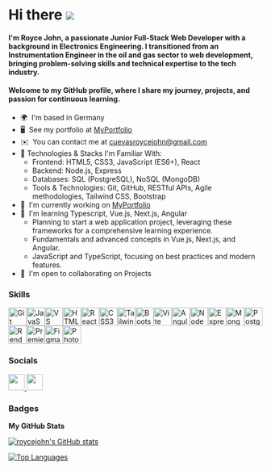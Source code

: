 Hi there ![](https://user-images.githubusercontent.com/18350557/176309783-0785949b-9127-417c-8b55-ab5a4333674e.gif)
====================================================================================================================================
#### I'm Royce John, a passionate Junior Full-Stack Web Developer with a background in Electronics Engineering. I transitioned from an Instrumentation Engineer in the oil and gas sector to web development, bringing problem-solving skills and technical expertise to the tech industry.
#### Welcome to my GitHub profile, where I share my journey, projects, and passion for continuous learning.

* 🌍  I'm based in Germany
* 🖥️  See my portfolio at [MyPortfolio](http://cuevdev.netlify.app)
* ✉️  You can contact me at [cuevasroycejohn@gmail.com](mailto:cuevasroycejohn@gmail.com)
* 🚀 Technologies & Stacks I'm Familiar With:
  * Frontend: HTML5, CSS3, JavaScript (ES6+), React
  * Backend: Node.js, Express
  * Databases: SQL (PostgreSQL), NoSQL (MongoDB)
  * Tools & Technologies: Git, GitHub, RESTful APIs, Agile methodologies, Tailwind CSS, Bootstrap
* 🔭  I'm currently working on [MyPortfolio](http://cuevdev.netlify.app)
* 🧠  I'm learning Typescript, Vue.js, Next.js, Angular
  * Planning to start a web application project, leveraging these frameworks for a comprehensive learning experience.
  * Fundamentals and advanced concepts in Vue.js, Next.js, and Angular.
  * JavaScript and TypeScript, focusing on best practices and modern features.
* 🤝  I'm open to collaborating on Projects


### Skills


<p align="left">
<a href="https://git-scm.com/" target="_blank" rel="noreferrer"><img src="https://raw.githubusercontent.com/danielcranney/readme-generator/main/public/icons/skills/git-colored.svg" width="36" height="36" alt="Git" /></a><a href="https://developer.mozilla.org/en-US/docs/Web/JavaScript" target="_blank" rel="noreferrer"><img src="https://raw.githubusercontent.com/danielcranney/readme-generator/main/public/icons/skills/javascript-colored.svg" width="36" height="36" alt="JavaScript" /></a><a href="https://code.visualstudio.com/" target="_blank" rel="noreferrer"><img src="https://raw.githubusercontent.com/danielcranney/readme-generator/main/public/icons/skills/visualstudiocode.svg" width="36" height="36" alt="VS Code" /></a><a href="https://developer.mozilla.org/en-US/docs/Glossary/HTML5" target="_blank" rel="noreferrer"><img src="https://raw.githubusercontent.com/danielcranney/readme-generator/main/public/icons/skills/html5-colored.svg" width="36" height="36" alt="HTML5" /></a><a href="https://reactjs.org/" target="_blank" rel="noreferrer"><img src="https://raw.githubusercontent.com/danielcranney/readme-generator/main/public/icons/skills/react-colored.svg" width="36" height="36" alt="React" /></a><a href="https://www.w3.org/TR/CSS/#css" target="_blank" rel="noreferrer"><img src="https://raw.githubusercontent.com/danielcranney/readme-generator/main/public/icons/skills/css3-colored.svg" width="36" height="36" alt="CSS3" /></a><a href="https://tailwindcss.com/" target="_blank" rel="noreferrer"><img src="https://raw.githubusercontent.com/danielcranney/readme-generator/main/public/icons/skills/tailwindcss-colored.svg" width="36" height="36" alt="TailwindCSS" /></a><a href="https://getbootstrap.com/" target="_blank" rel="noreferrer"><img src="https://raw.githubusercontent.com/danielcranney/readme-generator/main/public/icons/skills/bootstrap-colored.svg" width="36" height="36" alt="Bootstrap" /></a><a href="https://vitejs.dev/" target="_blank" rel="noreferrer"><img src="https://raw.githubusercontent.com/danielcranney/readme-generator/main/public/icons/skills/vite-colored.svg" width="36" height="36" alt="Vite" /></a><a href="https://angular.io/" target="_blank" rel="noreferrer"><img src="https://raw.githubusercontent.com/danielcranney/readme-generator/main/public/icons/skills/angularjs-colored.svg" width="36" height="36" alt="Angular" /></a><a href="https://nodejs.org/en/" target="_blank" rel="noreferrer"><img src="https://raw.githubusercontent.com/danielcranney/readme-generator/main/public/icons/skills/nodejs-colored.svg" width="36" height="36" alt="NodeJS" /></a><a href="https://expressjs.com/" target="_blank" rel="noreferrer"><img src="https://raw.githubusercontent.com/danielcranney/readme-generator/main/public/icons/skills/express-colored.svg" width="36" height="36" alt="Express" /></a><a href="https://www.mongodb.com/" target="_blank" rel="noreferrer"><img src="https://raw.githubusercontent.com/danielcranney/readme-generator/main/public/icons/skills/mongodb-colored.svg" width="36" height="36" alt="MongoDB" /></a><a href="https://www.postgresql.org/" target="_blank" rel="noreferrer"><img src="https://raw.githubusercontent.com/danielcranney/readme-generator/main/public/icons/skills/postgresql-colored.svg" width="36" height="36" alt="PostgreSQL" /></a><a href="https://render.com/" target="_blank" rel="noreferrer"><img src="https://raw.githubusercontent.com/danielcranney/readme-generator/main/public/icons/skills/render-colored.svg" width="36" height="36" alt="Render" /></a><a href="https://www.adobe.com/uk/products/premiere.html" target="_blank" rel="noreferrer"><img src="https://raw.githubusercontent.com/danielcranney/readme-generator/main/public/icons/skills/premierepro-colored.svg" width="36" height="36" alt="Premiere Pro" /></a><a href="https://www.figma.com/" target="_blank" rel="noreferrer"><img src="https://raw.githubusercontent.com/danielcranney/readme-generator/main/public/icons/skills/figma-colored.svg" width="36" height="36" alt="Figma" /></a><a href="https://www.adobe.com/uk/products/photoshop.html" target="_blank" rel="noreferrer"><img src="https://raw.githubusercontent.com/danielcranney/readme-generator/main/public/icons/skills/photoshop-colored.svg" width="36" height="36" alt="Photoshop" /></a>
</p>


### Socials

<p align="left"> <a href="https://www.github.com/roycejohn" target="_blank" rel="noreferrer"> <picture> <source media="(prefers-color-scheme: dark)" srcset="https://raw.githubusercontent.com/danielcranney/readme-generator/main/public/icons/socials/github-dark.svg" /> <source media="(prefers-color-scheme: light)" srcset="https://raw.githubusercontent.com/danielcranney/readme-generator/main/public/icons/socials/github.svg" /> <img src="https://raw.githubusercontent.com/danielcranney/readme-generator/main/public/icons/socials/github.svg" width="32" height="32" /> </picture> </a> <a href="https://www.linkedin.com/in/royce-john-cuevas" target="_blank" rel="noreferrer"> <picture> <source media="(prefers-color-scheme: dark)" srcset="https://raw.githubusercontent.com/danielcranney/readme-generator/main/public/icons/socials/linkedin-dark.svg" /> <source media="(prefers-color-scheme: light)" srcset="https://raw.githubusercontent.com/danielcranney/readme-generator/main/public/icons/socials/linkedin.svg" /> <img src="https://raw.githubusercontent.com/danielcranney/readme-generator/main/public/icons/socials/linkedin.svg" width="32" height="32" /> </picture> </a></p>

### Badges

<b>My GitHub Stats</b>

<a href="http://www.github.com/roycejohn"><img src="https://github-readme-stats.vercel.app/api?username=roycejohn&show_icons=true&hide=&count_private=true&title_color=0891b2&text_color=ffffff&icon_color=0891b2&bg_color=1c1917&hide_border=true&show_icons=true" alt="roycejohn's GitHub stats" /></a>

<a href="https://github.com/roycejohn" align="left"><img src="https://github-readme-stats.vercel.app/api/top-langs/?username=roycejohn&langs_count=10&title_color=0891b2&text_color=ffffff&icon_color=0891b2&bg_color=1c1917&hide_border=true&locale=en&custom_title=Top%20%Languages" alt="Top Languages" /></a>

<!--

## Hi there 👋

I'm Royce John, a passionate Junior Full-Stack Web Developer with a background in Electronics Engineering. I transitioned from being an Instrumentation Engineer in the oil and gas sector to web development, bringing problem-solving skills and technical expertise to the tech industry. Welcome to my GitHub profile, where I share my journey, projects, and passion for continuous learning.

🚀 Technologies & Stacks I'm Familiar With:
  -Frontend: HTML5, CSS3, JavaScript (ES6+), React
  -Backend: Node.js, Express
  -Databases: SQL (PostgreSQL), NoSQL (MongoDB)
  -Tools & Technologies: Git, GitHub, RESTful APIs, Agile methodologies, Tailwind CSS, Bootstrap

🔭 I’m currently working on:
  -Exploring Vue.js, Angular, and Next.js for potential projects.
  -Planning to start a web application project, leveraging these frameworks for a comprehensive learning experience.

🌱 I’m currently learning:
  -Fundamentals and advanced concepts in Vue.js, Angular, and Next.js.
  -JavaScript and TypeScript, focusing on best practices and modern features.

👯 I’m looking to collaborate on:
  -Any projects or initiatives that use Vue.js, Angular, or Next.js.
  -Open-source contributions, especially in front-end development.
  * ⚡  I'm Deadpool... but with code instead of katanas!

🧳 Hobbies & Interests:

-I'm an avid traveler and love exploring new places and cultures. My journeys have taken me to various countries, and I'm always eager to discover more.
-A tech enthusiast at heart, I enjoy experimenting with the latest gadgets and keeping up with trends in consumer electronics.
**roycejohn/roycejohn** is a ✨ _special_ ✨ repository because its `README.md` (this file) appears on your GitHub profile.

Here are some ideas to get you started:

- 🔭 I’m currently working on ...
- 🌱 I’m currently learning ...
- 👯 I’m looking to collaborate on ...
- 🤔 I’m looking for help with ...
- 💬 Ask me about ...
- 📫 How to reach me: ...
- 😄 Pronouns: ...
- ⚡ Fun fact: ...
-->

